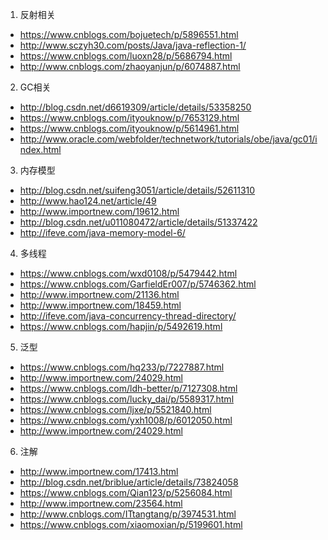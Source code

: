 1. 反射相关
*  https://www.cnblogs.com/bojuetech/p/5896551.html
* http://www.sczyh30.com/posts/Java/java-reflection-1/
* https://www.cnblogs.com/luoxn28/p/5686794.html
* http://www.cnblogs.com/zhaoyanjun/p/6074887.html

2. GC相关
* http://blog.csdn.net/d6619309/article/details/53358250
* https://www.cnblogs.com/ityouknow/p/7653129.html
* https://www.cnblogs.com/ityouknow/p/5614961.html
* http://www.oracle.com/webfolder/technetwork/tutorials/obe/java/gc01/index.html

3. 内存模型
* http://blog.csdn.net/suifeng3051/article/details/52611310
* http://www.hao124.net/article/49
* http://www.importnew.com/19612.html
* http://blog.csdn.net/u011080472/article/details/51337422
* http://ifeve.com/java-memory-model-6/

4. 多线程
* https://www.cnblogs.com/wxd0108/p/5479442.html
* https://www.cnblogs.com/GarfieldEr007/p/5746362.html
* http://www.importnew.com/21136.html
* http://www.importnew.com/18459.html
* http://ifeve.com/java-concurrency-thread-directory/
* https://www.cnblogs.com/hapjin/p/5492619.html

5. 泛型
* https://www.cnblogs.com/hq233/p/7227887.html
* http://www.importnew.com/24029.html
* https://www.cnblogs.com/ldh-better/p/7127308.html
* https://www.cnblogs.com/lucky_dai/p/5589317.html
* https://www.cnblogs.com/ljxe/p/5521840.html
* https://www.cnblogs.com/yxh1008/p/6012050.html
* http://www.importnew.com/24029.html

6. 注解
* http://www.importnew.com/17413.html
* http://blog.csdn.net/briblue/article/details/73824058
* https://www.cnblogs.com/Qian123/p/5256084.html
* http://www.importnew.com/23564.html
* http://www.cnblogs.com/ITtangtang/p/3974531.html
* https://www.cnblogs.com/xiaomoxian/p/5199601.html
